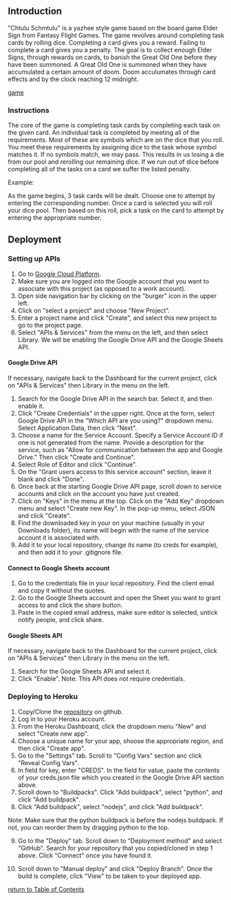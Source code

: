 ## Introduction
"Chtulu Schmtulu" is a yazhee style game based on the board game Elder Sign from Fantasy Flight Games. The game revolves around completing task cards by rolling dice. Completing a card gives you a reward. Failing to complete a card gives you a penalty. The goal is to collect enough Elder Signs, through rewards on cards, to banish the Great Old One before they have been summoned. A Great Old One is summoned when they have accumulated a certain amount of doom. Doom acculumates through card effects and by the clock reaching 12 midnight.

<a href="https://smtilson-pp3-command-line-game-df86354a3a66.herokuapp.com/">game</a>

### Instructions
The core of the game is completing task cards by completing each task on the given card. An individual task is completed by meeting all of the requirements. Most of these are symbols which are on the dice that you roll. You meet these requirements by assigning dice to the task whose symbol matches it. If no symbols match, we may pass. This results in us losing a die from our pool and rerolling our remaining dice. If we run out of dice before completing all of the tasks on a card we suffer the listed penalty.

Example:

As the game begins, 3 task cards will be dealt. Choose one to attempt by entering the corresponding number. Once a card is selected you will roll your dice pool. Then based on this roll, pick a task on the card to attempt by entering the appropriate number.

## Deployment

### Setting up APIs
1. Go to <a href="https://console.cloud.google.com/">Google Cloud Platform</a>.
2.  Make sure you are logged into the Google account that you want to associate with this project (as opposed to a work account).
3. Open side navigation bar by clicking on the "burger" icon in the upper left.
4. Click on "select a project" and choose "New Project".
5. Enter a project name and click "Create", and select this new project to go to the project page.
6. Select "APIs & Services" from the menu on the left, and then select Library. We will be enabling the Google Drive API and the Google Sheets API.

#### Google Drive API
If necessary, navigate back to the Dashboard for the current project, click on "APIs & Services" then Library in the menu on the left.

1. Search for the Google Drive API in the search bar. Select it, and then enable it.
2. Click "Create Credentials" in the upper right. Once at the form, select Google Drive API in the "Which API are you using?" dropdown menu. Select Application Data, then click "Next".
3. Choose a name for the Service Account. Specify a Service Account ID if one is not generated from the name. Provide a description for the service, such as "Allow for communication between the app and Google Drive." Then click "Create and Continue".
4. Select Role of Editor and click "Continue".
5. On the "Grant users access to this service account" section, leave it blank and click "Done".
6. Once back at the starting Google Drive API page, scroll down to service accounts and click on the account you have just created.
7. Click on "Keys" in the menu at the top. Click on the "Add Key" dropdown menu and select "Create new Key". In the pop-up menu, select JSON and click "Create".
8. Find the downloaded key in your on your machine (usually in your Downloads folder), its name will begin with the name of the service account it is associated with. 
9. Add it to your local repository, change its name (to creds for example), and then add it to your .gitignore file.

#### Connect to Google Sheets account
1. Go to the credentials file in your local repository. Find the client email and copy it without the quotes.
2. Go to the Google Sheets account and open the Sheet you want to grant access to and click the share button.
3. Paste in the copied email address, make sure editor is selected, untick notify people, and click share.

#### Google Sheets API
If necessary, navigate back to the Dashboard for the current project, click on "APIs & Services" then Library in the menu on the left.
1. Search for the Google Sheets API and select it.
2. Click "Enable".
Note: This API does not require credentials.

### Deploying to Heroku

1. Copy/Clone the <a href="https://github.com/smtilson/pp3-command-line-game" target="_blank">repository</a> on github.
2. Log in to your Heroku account.
3. From the Heroku Dashboard, click the dropdown menu "New" and select "Create new app".
4. Choose a unique name for your app, shoose the appropriate region, and then click "Create app".
5. Go to the "Settings" tab. Scroll to "Config Vars" section anc click "Reveal Config Vars".
6. In field for key, enter "CREDS". In the field for value, paste the contents of your creds.json file which you created in the Google Drive API section above.
7. Scroll down to "Buildpacks". Click "Add buildpack", select "python", and click "Add buildpack".
8. Click "Add buildpack", select "nodejs", and click "Add buildpack".

Note: Make sure that the python buildpack is before the nodejs buildpack. If not, you can reorder them by dragging python to the top.

9. Go to the "Deploy" tab. Scroll down to "Deployment method" and select "GitHub". Search for your repository that you copied/cloned in step 1 above.  Click "Connect" once you have found it.

10. Scroll down to "Manual deploy" and click "Deploy Branch". Once the build is complete, click "View" to be taken to your deployed app.

[return to Table of Contents](#toc)